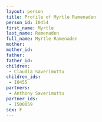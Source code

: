 ```yaml
---
layout: person
title: Profile of Myrtle Ramenaden
person_id: I0454
first_name: Myrtle
last_name: Ramenaden
full_name: Myrtle Ramenaden
mother: 
mother_id: 
father: 
father_id: 
children:
 - Claudia Saverimuttu
children_ids:
 - I0455
partners:
 - Anthony Saverimuttu
partner_ids:
 - I500059
sex: F
---
```


